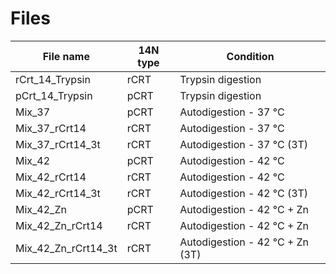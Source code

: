 # Files
| File name           | 14N type | Condition 						|
|---------------------|----------|----------------------------------|
| rCrt_14_Trypsin     | rCRT     | Trypsin digestion				|
| pCrt_14_Trypsin     | pCRT     | Trypsin digestion				|
| Mix_37              | pCRT     | Autodigestion - 37 °C 			|
| Mix_37_rCrt14       | rCRT     | Autodigestion - 37 °C 			|
| Mix_37_rCrt14_3t    | rCRT     | Autodigestion - 37 °C (3T) 		|
| Mix_42              | pCRT     | Autodigestion - 42 °C 			|
| Mix_42_rCrt14       | rCRT     | Autodigestion - 42 °C 			|
| Mix_42_rCrt14_3t    | rCRT     | Autodigestion - 42 °C (3T) 		|
| Mix_42_Zn           | pCRT     | Autodigestion - 42 °C + Zn 		|
| Mix_42_Zn_rCrt14    | rCRT     | Autodigestion - 42 °C + Zn 		|
| Mix_42_Zn_rCrt14_3t | rCRT     | Autodigestion - 42 °C + Zn (3T) 	|